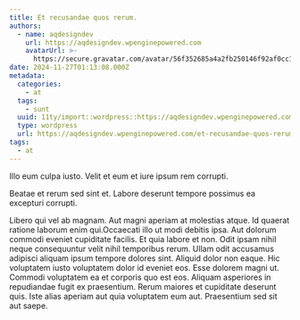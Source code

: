 ```yaml
---
title: Et recusandae quos rerum.
authors:
  - name: aqdesigndev
    url: https://aqdesigndev.wpenginepowered.com
    avatarUrl: >-
      https://secure.gravatar.com/avatar/56f352685a4a2fb250146f92af0cc11e?s=96&d=mm&r=g
date: 2024-11-27T01:13:08.000Z
metadata:
  categories:
    - at
  tags:
    - sunt
  uuid: 11ty/import::wordpress::https://aqdesigndev.wpenginepowered.com/?p=8
  type: wordpress
  url: https://aqdesigndev.wpenginepowered.com/et-recusandae-quos-rerum/
tags:
  - at
---
```

Illo eum culpa iusto. Velit et eum et iure ipsum rem corrupti.

Beatae et rerum sed sint et. Labore deserunt tempore possimus ea excepturi corrupti.

Libero qui vel ab magnam. Aut magni aperiam at molestias atque. Id quaerat ratione laborum enim qui.Occaecati illo ut modi debitis ipsa. Aut dolorum commodi eveniet cupiditate facilis. Et quia labore et non. Odit ipsam nihil neque consequuntur velit nihil temporibus rerum. Ullam odit accusamus adipisci aliquam ipsum tempore dolores sint. Aliquid dolor non eaque. Hic voluptatem iusto voluptatem dolor id eveniet eos. Esse dolorem magni ut. Commodi voluptatem ea et corporis quo est eos. Aliquam asperiores in repudiandae fugit ex praesentium. Rerum maiores et cupiditate deserunt quis. Iste alias aperiam aut quia voluptatem eum aut. Praesentium sed sit aut saepe.